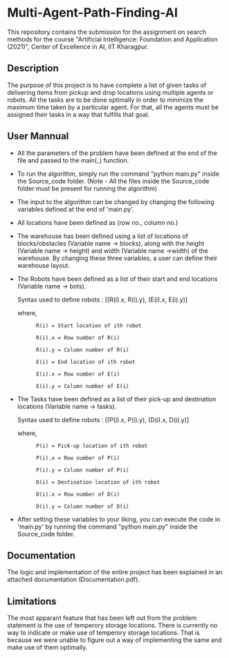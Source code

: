 # Multi-Agent-Path-Finding-AI
This repository contains the submission for the assignment on search methods for the course "Artificial Intelligence: Foundation and Application (2021)", Center of Excellence in AI, IIT Kharagpur.

## Description
The purpose of this project is to have complete a list of given tasks of delivering items from pickup and drop locations using multiple agents or robots.
All the tasks are to be done optimally in order to minimize the maximum time taken by a particular agent. For that, all the agents must be assigned their tasks in a way that fulfills that goal.

## User Mannual
- All the parameters of the problem have been defined at the end of the file and passed to the main(_) function.
- To run the algorithm, simply run the command "python main.py" inside the Source_code folder.
  (Note - All the files inside the Source_code folder must be present for running the algorithm)
- The input to the algorithm can be changed by changing the following variables defined at the end of 'main.py'.
- All locations have been defined as (row no., column no.)
- The warehouse has been defined using a list of locations of blocks/obstacles (Variable name -> blocks), along with the height (Variable name -> height) and width (Variable name ->width) of the warehouse.
  By changing these three variables, a user can define their warehouse layout.
- The Robots have been defined as a list of their start and end locations (Variable name -> bots).

  Syntax used to define robots : [(R(i).x, R(i).y), (E(i).x, E(i).y)]

  where, 	

  			R(i) = Start location of ith robot

  			R(i).x = Row number of R(i)

  			R(i).y = Column number of R(i)

  			E(i) = End location of ith robot

  			E(i).x = Row number of E(i)

  			E(i).y = Column number of E(i)

- The Tasks have been defined as a list of their pick-up and destination locations (Variable name -> tasks).

  Syntax used to define robots : [(P(i).x, P(i).y), (D(i).x, D(i).y)]

  where, 	
  
  			P(i) = Pick-up location of ith robot

  			P(i).x = Row number of P(i)

  			P(i).y = Column number of P(i)

  			D(i) = Destination location of ith robot

  			D(i).x = Row number of D(i)

  			D(i).y = Column number of D(i)

- After setting these variables to your liking, you can execute the code in 'main.py' by running the command "python main.py" inside the Source_code folder.

## Documentation
The logic and implementation of the entire project has been explained in an attached documentation (Documentation.pdf).

## Limitations
The most apparant feature that has been left out from the problem statement is the use of temperory storage locations. There is currently no way to indicate or make use of temperory storage locations. That is because we were unable to figure out a way of implementing the same and make use of them optimally.
